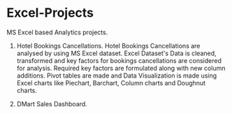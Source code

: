 # Excel-Projects
MS Excel based Analytics projects.

1. Hotel Bookings Cancellations.
Hotel Bookings Cancellations are analysed by using MS Excel dataset.
Excel Dataset's Data is cleaned, transformed and key factors for bookings cancellations are considered for analysis.
Required key factors are formulated along with new column additions.
Pivot tables are  made and Data Visualization is made using Excel charts like Piechart, Barchart, Column charts and Doughnut charts.

2. DMart Sales Dashboard.
   


